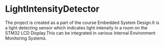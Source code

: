 # LightIntensityDetector
The project is created as a part of the course Embedded System Design.It is a light detecting sensor which indicates light intensity in a room on the STM32 LCD Display.This can be integrated in various Internal Environment Monitoring Systems.
